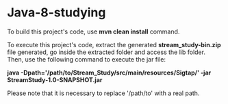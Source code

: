 # Java-8-studying

To build this project's code, use **mvn clean install** command.

To execute this project's code, extract the generated **stream_study-bin.zip** file generated, go inside the extracted folder and access the lib folder.
 Then, use the following command to execute the jar file:

**java -Dpath='/path/to/Stream_Study/src/main/resources/Sigtap/' -jar StreamStudy-1.0-SNAPSHOT.jar**

Please note that it is necessary to replace '/path/to' with a real path.